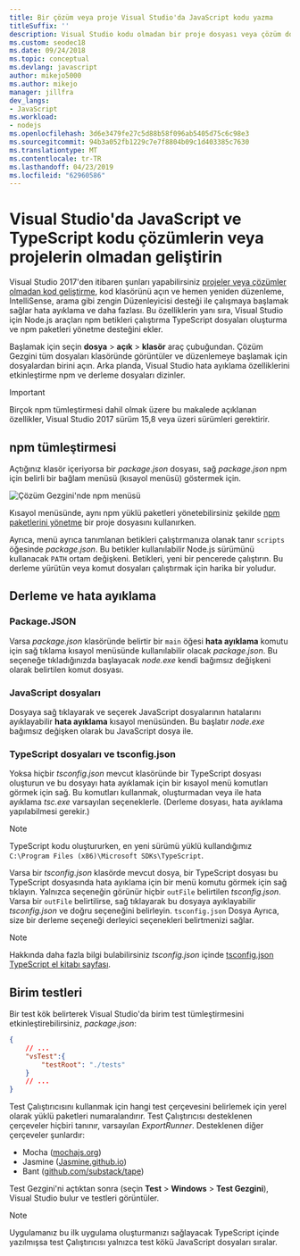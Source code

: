 ```yaml
---
title: Bir çözüm veya proje Visual Studio'da JavaScript kodu yazma
titleSuffix: ''
description: Visual Studio kodu olmadan bir proje dosyası veya çözüm dosyası bir bağımlılık oluşturmak için destek sağlar.
ms.custom: seodec18
ms.date: 09/24/2018
ms.topic: conceptual
ms.devlang: javascript
author: mikejo5000
ms.author: mikejo
manager: jillfra
dev_langs:
- JavaScript
ms.workload:
- nodejs
ms.openlocfilehash: 3d6e3479fe27c5d88b58f096ab5405d75c6c98e3
ms.sourcegitcommit: 94b3a052fb1229c7e7f8804b09c1d403385c7630
ms.translationtype: MT
ms.contentlocale: tr-TR
ms.lasthandoff: 04/23/2019
ms.locfileid: "62960586"
---
```

# <a name="develop-javascript-and-typescript-code-in-visual-studio-without-solutions-or-projects"></a>Visual Studio'da JavaScript ve TypeScript kodu çözümlerin veya projelerin olmadan geliştirin

Visual Studio 2017'den itibaren şunları yapabilirsiniz [projeler veya çözümler olmadan kod geliştirme](../ide/develop-code-in-visual-studio-without-projects-or-solutions.md), kod klasörünü açın ve hemen yeniden düzenleme, IntelliSense, arama gibi zengin Düzenleyicisi desteği ile çalışmaya başlamak sağlar hata ayıklama ve daha fazlası. Bu özelliklerin yanı sıra, Visual Studio için Node.js araçları npm betikleri çalıştırma TypeScript dosyaları oluşturma ve npm paketleri yönetme desteğini ekler.

Başlamak için seçin **dosya** > **açık** > **klasör** araç çubuğundan. Çözüm Gezgini tüm dosyaları klasöründe görüntüler ve düzenlemeye başlamak için dosyalardan birini açın. Arka planda, Visual Studio hata ayıklama özelliklerini etkinleştirme npm ve derleme dosyaları dizinler.

> [!IMPORTANT]
> Birçok npm tümleştirmesi dahil olmak üzere bu makalede açıklanan özellikler, Visual Studio 2017 sürüm 15,8 veya üzeri sürümleri gerektirir.

## <a name="npm-integration"></a>npm tümleştirmesi

Açtığınız klasör içeriyorsa bir *package.json* dosyası, sağ *package.json* npm için belirli bir bağlam menüsü (kısayol menüsü) göstermek için.

![Çözüm Gezgini'nde npm menüsü](../javascript/media/solution-explorer-npm-ctx.png)

Kısayol menüsünde, aynı npm yüklü paketleri yönetebilirsiniz şekilde [npm paketlerini yönetme](npm-package-management.md) bir proje dosyasını kullanırken.

Ayrıca, menü ayrıca tanımlanan betikleri çalıştırmanıza olanak tanır `scripts` öğesinde *package.json*. Bu betikler kullanılabilir Node.js sürümünü kullanacak `PATH` ortam değişkeni. Betikleri, yeni bir pencerede çalıştırın. Bu derleme yürütün veya komut dosyaları çalıştırmak için harika bir yoludur.

## <a name="build-and-debug"></a>Derleme ve hata ayıklama

### <a name="packagejson"></a>Package.JSON
Varsa *package.json* klasöründe belirtir bir `main` öğesi **hata ayıklama** komutu için sağ tıklama kısayol menüsünde kullanılabilir olacak *package.json*.
Bu seçeneğe tıkladığınızda başlayacak *node.exe* kendi bağımsız değişkeni olarak belirtilen komut dosyası.

### <a name="javascript-files"></a>JavaScript dosyaları
Dosyaya sağ tıklayarak ve seçerek JavaScript dosyalarının hatalarını ayıklayabilir **hata ayıklama** kısayol menüsünden. Bu başlatır *node.exe* bağımsız değişken olarak bu JavaScript dosya ile.

### <a name="typescript-files-and-tsconfigjson"></a>TypeScript dosyaları ve tsconfig.json
Yoksa hiçbir *tsconfig.json* mevcut klasöründe bir TypeScript dosyası oluşturun ve bu dosyayı hata ayıklamak için bir kısayol menü komutları görmek için sağ. Bu komutları kullanmak, oluşturmadan veya ile hata ayıklama *tsc.exe* varsayılan seçeneklerle. (Derleme dosyası, hata ayıklama yapılabilmesi gerekir.)

> [!NOTE]
> TypeScript kodu oluştururken, en yeni sürümü yüklü kullandığımız `C:\Program Files (x86)\Microsoft SDKs\TypeScript`.

Varsa bir *tsconfig.json* klasörde mevcut dosya, bir TypeScript dosyası bu TypeScript dosyasında hata ayıklama için bir menü komutu görmek için sağ tıklayın. Yalnızca seçeneğin görünür hiçbir `outFile` belirtilen *tsconfig.json*. Varsa bir `outFile` belirtilirse, sağ tıklayarak bu dosyaya ayıklayabilir *tsconfig.json* ve doğru seçeneğini belirleyin. `tsconfig.json` Dosya Ayrıca, size bir derleme seçeneği derleyici seçenekleri belirtmenizi sağlar.

> [!NOTE]
> Hakkında daha fazla bilgi bulabilirsiniz *tsconfig.json* içinde [tsconfig.json TypeScript el kitabı sayfası](https://www.typescriptlang.org/docs/handbook/tsconfig-json.html).

## <a name="unit-tests"></a>Birim testleri
Bir test kök belirterek Visual Studio'da birim test tümleştirmesini etkinleştirebilirsiniz, *package.json*:

```json
{
    // ...
    "vsTest":{
        "testRoot": "./tests"
    }
    // ...
}
```

Test Çalıştırıcısını kullanmak için hangi test çerçevesini belirlemek için yerel olarak yüklü paketleri numaralandırır.
Test Çalıştırıcısı desteklenen çerçeveler hiçbiri tanınır, varsayılan *ExportRunner*. Desteklenen diğer çerçeveler şunlardır:
* Mocha ([mochajs.org](http://mochajs.org/))
* Jasmine ([Jasmine.github.io](https://jasmine.github.io/))
* Bant ([github.com/substack/tape](https://github.com/substack/tape))

Test Gezgini'ni açtıktan sonra (seçin **Test** > **Windows** > **Test Gezgini**), Visual Studio bulur ve testleri görüntüler.

> [!NOTE]
> Uygulamanız bu ilk uygulama oluşturmanızı sağlayacak TypeScript içinde yazılmışsa test Çalıştırıcısı yalnızca test kökü JavaScript dosyaları sıralar.

